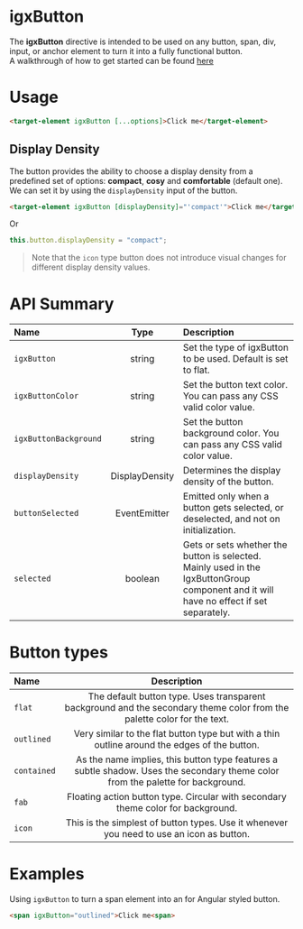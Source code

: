 # igxButton

The **igxButton** directive is intended to be used on any button, span, div, input, or anchor element to turn it into a fully functional button.  
A walkthrough of how to get started can be found [here](https://www.infragistics.com/products/ignite-ui-angular/angular/components/button.html)

# Usage
```html
<target-element igxButton [...options]>Click me</target-element>
```

## Display Density

The button provides the ability to choose a display density from a predefined set of options: **compact**, **cosy** and **comfortable** (default one). We can set it by using the `displayDensity` input of the button.

```html
<target-element igxButton [displayDensity]="'compact'">Click me</target-element>
```

Or

```typescript
this.button.displayDensity = "compact";
```

> Note that the `icon` type button does not introduce visual changes for different display density values.

# API Summary
| Name   |      Type      |  Description |
|:----------|:-------------:|:------|
| `igxButton` |  string | Set the type of igxButton to be used. Default is set to flat. |
| `igxButtonColor` |    string   |   Set the button text color. You can pass any CSS valid color value. |
| `igxButtonBackground` | string | Set the button background color. You can pass any CSS valid color value. |
| `displayDensity` | DisplayDensity | Determines the display density of the button. |
| `buttonSelected` | EventEmitter<IButtonEventArgs> | Emitted only when a button gets selected, or deselected, and not on initialization. |
| `selected` | boolean | Gets or sets whether the button is selected. Mainly used in the IgxButtonGroup component and it will have no effect if set separately. |

# Button types
| Name   | Description |
|:----------|:-------------:|
| `flat` | The default button type. Uses transparent background and the secondary theme color from the palette color for the text. |
| `outlined` |  Very similar to the flat button type but with a thin outline around the edges of the button. |
| `contained` | As the name implies, this button type features a subtle shadow. Uses the secondary theme color from the palette for background. |
| `fab` | Floating action button type. Circular with secondary theme color for background. |
| `icon` | This is the simplest of button types. Use it whenever you need to use an icon as button. |

# Examples
Using `igxButton` to turn a span element into an for Angular styled button.
```html
<span igxButton="outlined">Click me<span>
```
